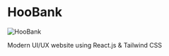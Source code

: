 # HooBank

![HooBank](https://i.ibb.co/BK1Hn0x/Screenshot-2022-08-08-at-4-05-48-PM.png)

Modern UI/UX website using React.js & Tailwind CSS
